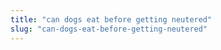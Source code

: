 ```yaml
---
title: "can dogs eat before getting neutered"
slug: "can-dogs-eat-before-getting-neutered"
---
```


